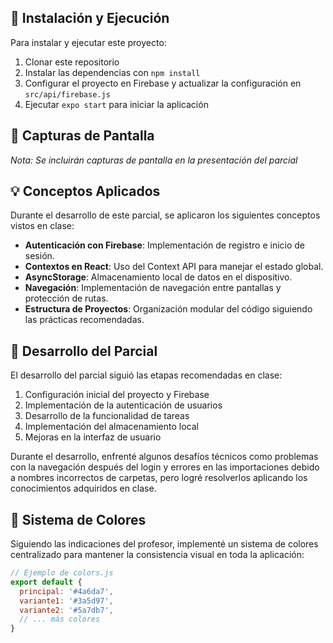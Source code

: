 
## 🚀 Instalación y Ejecución
Para instalar y ejecutar este proyecto:

1. Clonar este repositorio
2. Instalar las dependencias con `npm install`
3. Configurar el proyecto en Firebase y actualizar la configuración en `src/api/firebase.js`
4. Ejecutar `expo start` para iniciar la aplicación

## 📱 Capturas de Pantalla
*Nota: Se incluirán capturas de pantalla en la presentación del parcial*

## 💡 Conceptos Aplicados
Durante el desarrollo de este parcial, se aplicaron los siguientes conceptos vistos en clase:

- **Autenticación con Firebase**: Implementación de registro e inicio de sesión.
- **Contextos en React**: Uso del Context API para manejar el estado global.
- **AsyncStorage**: Almacenamiento local de datos en el dispositivo.
- **Navegación**: Implementación de navegación entre pantallas y protección de rutas.
- **Estructura de Proyectos**: Organización modular del código siguiendo las prácticas recomendadas.

## 🔄 Desarrollo del Parcial
El desarrollo del parcial siguió las etapas recomendadas en clase:

1. Configuración inicial del proyecto y Firebase
2. Implementación de la autenticación de usuarios
3. Desarrollo de la funcionalidad de tareas
4. Implementación del almacenamiento local
5. Mejoras en la interfaz de usuario

Durante el desarrollo, enfrenté algunos desafíos técnicos como problemas con la navegación después del login y errores en las importaciones debido a nombres incorrectos de carpetas, pero logré resolverlos aplicando los conocimientos adquiridos en clase.

## 🎨 Sistema de Colores
Siguiendo las indicaciones del profesor, implementé un sistema de colores centralizado para mantener la consistencia visual en toda la aplicación:

```javascript
// Ejemplo de colors.js
export default {
  principal: '#4a6da7',
  variante1: '#3a5d97',
  variante2: '#5a7db7',
  // ... más colores
}

